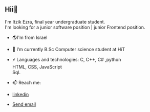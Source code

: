 ## Hii👋 <br> 
I'm Itzik Ezra, final year undergraduate student. <br>
I'm looking for a junior software position | junior Frontend position.


- 🌎I'm from Israel
- 🔭 I’m currently B.Sc Computer science student at HiT <br>
- ⚡ Languages and technologies: C, C++, C# ,python <br>
                  HTML, CSS, JavaScript <br>
                  Sql. <br>

- 📫 Reach me: 
- [linkedin](https://www.linkedin.com/in/itzikezra-devloper/)
- <a href="mailto:itzikezra11@gmail.com">Send email</a>

